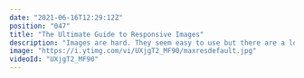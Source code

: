 ```yaml
---
date: "2021-06-16T12:29:12Z"
position: "047"
title: "The Ultimate Guide to Responsive Images"
description: "Images are hard. They seem easy to use but there are a lot of ways to use them. In this video I explain the anatomy the img and picture tags. I hope this helps because it frustrates me how hard they are to use.\n\nFollow me here:\nWebsite: https://timbenniks.dev\nTwitter: https://twitter.com/timbenniks\nGithub: https://github.com/timbenniks"
image: "https://i.ytimg.com/vi/UXjgT2_MF90/maxresdefault.jpg"
videoId: "UXjgT2_MF90"
---
```



